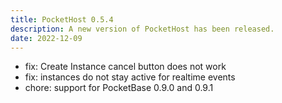 ```yaml
---
title: PocketHost 0.5.4
description: A new version of PocketHost has been released.
date: 2022-12-09
---
```


- fix: Create Instance cancel button does not work
- fix: instances do not stay active for realtime events
- chore: support for PocketBase 0.9.0 and 0.9.1
